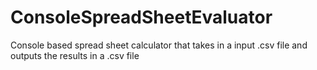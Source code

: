 # ConsoleSpreadSheetEvaluator
Console based spread sheet calculator that takes in a input .csv file and outputs the results in a .csv file 
